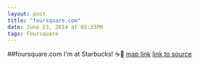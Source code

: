 ```yaml
---
layout: post
title: "foursquare.com"
date: June 23, 2014 at 03:33PM
tags: Foursquare
---
```

##foursquare.com
I'm at Starbucks! ☕️🍦 [map link](http://ift.tt/1jGzacO)
[link to source](http://ift.tt/1m5bIk5) 

